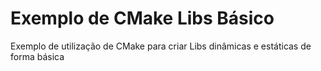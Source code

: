 # Exemplo de CMake Libs Básico

Exemplo de utilização de CMake para criar Libs dinâmicas e estáticas de forma básica
